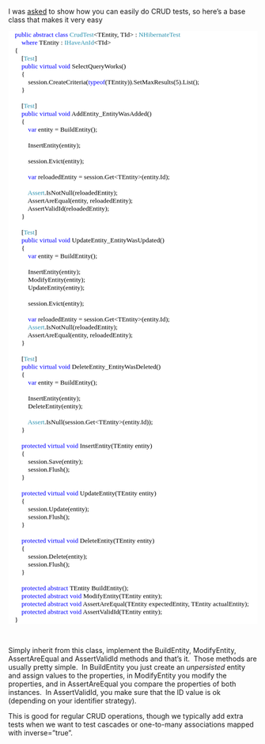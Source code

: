 <p>I was <a href="http://davybrion.com/blog/2009/12/unit-testing-an-nhibernate-application/comment-page-1/#comment-23096" target="_blank">asked</a> to show how you can easily do CRUD tests, so here’s a base class that makes it very easy</p>  <div style="font-family: consolas; background: white; color: black; font-size: 10pt">   <p style="margin: 0px">&#160;&#160;&#160; <span style="color: blue">public</span> <span style="color: blue">abstract</span> <span style="color: blue">class</span> <span style="color: #2b91af">CrudTest</span>&lt;TEntity, TId&gt; : <span style="color: #2b91af">NHibernateTest</span></p>    <p style="margin: 0px">&#160;&#160;&#160;&#160;&#160;&#160;&#160; <span style="color: blue">where</span> TEntity : <span style="color: #2b91af">IHaveAnId</span>&lt;TId&gt;</p>    <p style="margin: 0px">&#160;&#160;&#160; {</p>    <p style="margin: 0px">&#160;&#160;&#160;&#160;&#160;&#160;&#160; [<span style="color: #2b91af">Test</span>]</p>    <p style="margin: 0px">&#160;&#160;&#160;&#160;&#160;&#160;&#160; <span style="color: blue">public</span> <span style="color: blue">virtual</span> <span style="color: blue">void</span> SelectQueryWorks()</p>    <p style="margin: 0px">&#160;&#160;&#160;&#160;&#160;&#160;&#160; {</p>    <p style="margin: 0px">&#160;&#160;&#160;&#160;&#160;&#160;&#160;&#160;&#160;&#160;&#160; session.CreateCriteria(<span style="color: blue">typeof</span>(TEntity)).SetMaxResults(5).List();</p>    <p style="margin: 0px">&#160;&#160;&#160;&#160;&#160;&#160;&#160; }</p>    <p style="margin: 0px">&#160;</p>    <p style="margin: 0px">&#160;&#160;&#160;&#160;&#160;&#160;&#160; [<span style="color: #2b91af">Test</span>]</p>    <p style="margin: 0px">&#160;&#160;&#160;&#160;&#160;&#160;&#160; <span style="color: blue">public</span> <span style="color: blue">virtual</span> <span style="color: blue">void</span> AddEntity_EntityWasAdded()</p>    <p style="margin: 0px">&#160;&#160;&#160;&#160;&#160;&#160;&#160; {</p>    <p style="margin: 0px">&#160;&#160;&#160;&#160;&#160;&#160;&#160;&#160;&#160;&#160;&#160; <span style="color: blue">var</span> entity = BuildEntity();</p>    <p style="margin: 0px">&#160;</p>    <p style="margin: 0px">&#160;&#160;&#160;&#160;&#160;&#160;&#160;&#160;&#160;&#160;&#160; InsertEntity(entity);</p>    <p style="margin: 0px">&#160;</p>    <p style="margin: 0px">&#160;&#160;&#160;&#160;&#160;&#160;&#160;&#160;&#160;&#160;&#160; session.Evict(entity);</p>    <p style="margin: 0px">&#160;</p>    <p style="margin: 0px">&#160;&#160;&#160;&#160;&#160;&#160;&#160;&#160;&#160;&#160;&#160; <span style="color: blue">var</span> reloadedEntity = session.Get&lt;TEntity&gt;(entity.Id);</p>    <p style="margin: 0px">&#160;</p>    <p style="margin: 0px">&#160;&#160;&#160;&#160;&#160;&#160;&#160;&#160;&#160;&#160;&#160; <span style="color: #2b91af">Assert</span>.IsNotNull(reloadedEntity);</p>    <p style="margin: 0px">&#160;&#160;&#160;&#160;&#160;&#160;&#160;&#160;&#160;&#160;&#160; AssertAreEqual(entity, reloadedEntity);</p>    <p style="margin: 0px">&#160;&#160;&#160;&#160;&#160;&#160;&#160;&#160;&#160;&#160;&#160; AssertValidId(reloadedEntity);</p>    <p style="margin: 0px">&#160;&#160;&#160;&#160;&#160;&#160;&#160; }</p>    <p style="margin: 0px">&#160;</p>    <p style="margin: 0px">&#160;&#160;&#160;&#160;&#160;&#160;&#160; [<span style="color: #2b91af">Test</span>]</p>    <p style="margin: 0px">&#160;&#160;&#160;&#160;&#160;&#160;&#160; <span style="color: blue">public</span> <span style="color: blue">virtual</span> <span style="color: blue">void</span> UpdateEntity_EntityWasUpdated()</p>    <p style="margin: 0px">&#160;&#160;&#160;&#160;&#160;&#160;&#160; {</p>    <p style="margin: 0px">&#160;&#160;&#160;&#160;&#160;&#160;&#160;&#160;&#160;&#160;&#160; <span style="color: blue">var</span> entity = BuildEntity();</p>    <p style="margin: 0px">&#160;</p>    <p style="margin: 0px">&#160;&#160;&#160;&#160;&#160;&#160;&#160;&#160;&#160;&#160;&#160; InsertEntity(entity);</p>    <p style="margin: 0px">&#160;&#160;&#160;&#160;&#160;&#160;&#160;&#160;&#160;&#160;&#160; ModifyEntity(entity);</p>    <p style="margin: 0px">&#160;&#160;&#160;&#160;&#160;&#160;&#160;&#160;&#160;&#160;&#160; UpdateEntity(entity);</p>    <p style="margin: 0px">&#160;</p>    <p style="margin: 0px">&#160;&#160;&#160;&#160;&#160;&#160;&#160;&#160;&#160;&#160;&#160; session.Evict(entity);</p>    <p style="margin: 0px">&#160;</p>    <p style="margin: 0px">&#160;&#160;&#160;&#160;&#160;&#160;&#160;&#160;&#160;&#160;&#160; <span style="color: blue">var</span> reloadedEntity = session.Get&lt;TEntity&gt;(entity.Id);</p>    <p style="margin: 0px">&#160;&#160;&#160;&#160;&#160;&#160;&#160;&#160;&#160;&#160;&#160; <span style="color: #2b91af">Assert</span>.IsNotNull(reloadedEntity);</p>    <p style="margin: 0px">&#160;&#160;&#160;&#160;&#160;&#160;&#160;&#160;&#160;&#160;&#160; AssertAreEqual(entity, reloadedEntity);</p>    <p style="margin: 0px">&#160;&#160;&#160;&#160;&#160;&#160;&#160; }</p>    <p style="margin: 0px">&#160;</p>    <p style="margin: 0px">&#160;&#160;&#160;&#160;&#160;&#160;&#160; [<span style="color: #2b91af">Test</span>]</p>    <p style="margin: 0px">&#160;&#160;&#160;&#160;&#160;&#160;&#160; <span style="color: blue">public</span> <span style="color: blue">virtual</span> <span style="color: blue">void</span> DeleteEntity_EntityWasDeleted()</p>    <p style="margin: 0px">&#160;&#160;&#160;&#160;&#160;&#160;&#160; {</p>    <p style="margin: 0px">&#160;&#160;&#160;&#160;&#160;&#160;&#160;&#160;&#160;&#160;&#160; <span style="color: blue">var</span> entity = BuildEntity();</p>    <p style="margin: 0px">&#160;</p>    <p style="margin: 0px">&#160;&#160;&#160;&#160;&#160;&#160;&#160;&#160;&#160;&#160;&#160; InsertEntity(entity);</p>    <p style="margin: 0px">&#160;&#160;&#160;&#160;&#160;&#160;&#160;&#160;&#160;&#160;&#160; DeleteEntity(entity);</p>    <p style="margin: 0px">&#160;</p>    <p style="margin: 0px">&#160;&#160;&#160;&#160;&#160;&#160;&#160;&#160;&#160;&#160;&#160; <span style="color: #2b91af">Assert</span>.IsNull(session.Get&lt;TEntity&gt;(entity.Id));</p>    <p style="margin: 0px">&#160;&#160;&#160;&#160;&#160;&#160;&#160; }</p>    <p style="margin: 0px">&#160;</p>    <p style="margin: 0px">&#160;&#160;&#160;&#160;&#160;&#160;&#160; <span style="color: blue">protected</span> <span style="color: blue">virtual</span> <span style="color: blue">void</span> InsertEntity(TEntity entity)</p>    <p style="margin: 0px">&#160;&#160;&#160;&#160;&#160;&#160;&#160; {</p>    <p style="margin: 0px">&#160;&#160;&#160;&#160;&#160;&#160;&#160;&#160;&#160;&#160;&#160; session.Save(entity);</p>    <p style="margin: 0px">&#160;&#160;&#160;&#160;&#160;&#160;&#160;&#160;&#160;&#160;&#160; session.Flush();</p>    <p style="margin: 0px">&#160;&#160;&#160;&#160;&#160;&#160;&#160; }</p>    <p style="margin: 0px">&#160;</p>    <p style="margin: 0px">&#160;&#160;&#160;&#160;&#160;&#160;&#160; <span style="color: blue">protected</span> <span style="color: blue">virtual</span> <span style="color: blue">void</span> UpdateEntity(TEntity entity)</p>    <p style="margin: 0px">&#160;&#160;&#160;&#160;&#160;&#160;&#160; {</p>    <p style="margin: 0px">&#160;&#160;&#160;&#160;&#160;&#160;&#160;&#160;&#160;&#160;&#160; session.Update(entity);</p>    <p style="margin: 0px">&#160;&#160;&#160;&#160;&#160;&#160;&#160;&#160;&#160;&#160;&#160; session.Flush();</p>    <p style="margin: 0px">&#160;&#160;&#160;&#160;&#160;&#160;&#160; }</p>    <p style="margin: 0px">&#160;</p>    <p style="margin: 0px">&#160;&#160;&#160;&#160;&#160;&#160;&#160; <span style="color: blue">protected</span> <span style="color: blue">virtual</span> <span style="color: blue">void</span> DeleteEntity(TEntity entity)</p>    <p style="margin: 0px">&#160;&#160;&#160;&#160;&#160;&#160;&#160; {</p>    <p style="margin: 0px">&#160;&#160;&#160;&#160;&#160;&#160;&#160;&#160;&#160;&#160;&#160; session.Delete(entity);</p>    <p style="margin: 0px">&#160;&#160;&#160;&#160;&#160;&#160;&#160;&#160;&#160;&#160;&#160; session.Flush();</p>    <p style="margin: 0px">&#160;&#160;&#160;&#160;&#160;&#160;&#160; }</p>    <p style="margin: 0px">&#160;</p>    <p style="margin: 0px">&#160;&#160;&#160;&#160;&#160;&#160;&#160; <span style="color: blue">protected</span> <span style="color: blue">abstract</span> TEntity BuildEntity();</p>    <p style="margin: 0px">&#160;&#160;&#160;&#160;&#160;&#160;&#160; <span style="color: blue">protected</span> <span style="color: blue">abstract</span> <span style="color: blue">void</span> ModifyEntity(TEntity entity);</p>    <p style="margin: 0px">&#160;&#160;&#160;&#160;&#160;&#160;&#160; <span style="color: blue">protected</span> <span style="color: blue">abstract</span> <span style="color: blue">void</span> AssertAreEqual(TEntity expectedEntity, TEntity actualEntity);</p>    <p style="margin: 0px">&#160;&#160;&#160;&#160;&#160;&#160;&#160; <span style="color: blue">protected</span> <span style="color: blue">abstract</span> <span style="color: blue">void</span> AssertValidId(TEntity entity);</p>    <p style="margin: 0px">&#160;&#160;&#160; }</p> </div>  <p>&#160;</p>  <p>Simply inherit from this class, implement the BuildEntity, ModifyEntity, AssertAreEqual and AssertValidId methods and that’s it.&#160; Those methods are usually pretty simple.&#160; In BuildEntity you just create an <em>unpersisted</em> entity and assign values to the properties, in ModifyEntity you modify the properties, and in AssertAreEqual you compare the properties of both instances.&#160; In AssertValidId, you make sure that the ID value is ok (depending on your identifier strategy).</p>  <p>This is good for regular CRUD operations, though we typically add extra tests when we want to test cascades or one-to-many associations mapped with inverse=”true”.</p>